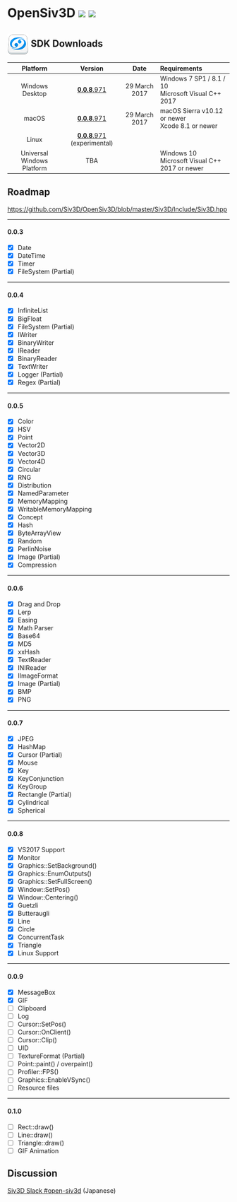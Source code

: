 <h1>OpenSiv3D <a href="http://doge.mit-license.org"><img src="http://img.shields.io/:license-mit-blue.svg"></a> <a href="https://siv3d-slackin.herokuapp.com/"><img src="https://siv3d-slackin.herokuapp.com/badge.svg"></a></h1>

<h2><a href="#-sdk-downloads"><img src="doc/siv3d_icon_48.png" align="absmiddle"></a> SDK Downloads</h2>

| Platform        | Version        | Date       | Requirements                  |
|:---------------:|:---------------:|:-------------:|:------------------------------|
| Windows Desktop | <a href="https://github.com/Siv3D/OpenSiv3D/wiki/OpenSiv3D-SDK-for-Windows-Desktop">**0.0.8**.971</a>     | 29 March 2017 | Windows 7 SP1 / 8.1 / 10<br>Microsoft Visual C++ 2017 |
| macOS           | <a href="https://github.com/Siv3D/OpenSiv3D/wiki/OpenSiv3D-SDK-for-macOS">**0.0.8**.971</a>     | 29 March 2017 | macOS Sierra v10.12 or newer<br>Xcode 8.1 or newer |
| Linux           | <a href="https://github.com/Siv3D/OpenSiv3D/tree/master/Linux">**0.0.8**.971</a> (experimental)  |               | |
| Universal Windows Platform | TBA  |               | Windows 10<br>Microsoft Visual C++ 2017 or newer |

## Roadmap ##
 https://github.com/Siv3D/OpenSiv3D/blob/master/Siv3D/Include/Siv3D.hpp
  
---------------------------

#### 0.0.3
- [x] Date
- [x] DateTime
- [x] Timer
- [x] FileSystem (Partial)

---------------------------

#### 0.0.4
- [x] InfiniteList
- [x] BigFloat
- [x] FileSystem (Partial)
- [x] IWriter
- [x] BinaryWriter
- [x] IReader
- [x] BinaryReader
- [x] TextWriter
- [x] Logger (Partial)
- [x] Regex (Partial)

---------------------------

#### 0.0.5
- [x] Color
- [x] HSV
- [x] Point
- [x] Vector2D
- [x] Vector3D
- [x] Vector4D
- [x] Circular
- [x] RNG
- [x] Distribution
- [x] NamedParameter
- [x] MemoryMapping
- [x] WritableMemoryMapping
- [x] Concept
- [x] Hash
- [x] ByteArrayView
- [x] Random
- [x] PerlinNoise
- [x] Image (Partial)
- [x] Compression

---------------------------

#### 0.0.6
- [x] Drag and Drop
- [x] Lerp
- [x] Easing
- [x] Math Parser
- [x] Base64
- [x] MD5
- [x] xxHash
- [x] TextReader
- [x] INIReader
- [x] IImageFormat
- [x] Image (Partial)
- [x] BMP
- [x] PNG

---------------------------

#### 0.0.7
- [x] JPEG
- [x] HashMap
- [x] Cursor (Partial)
- [x] Mouse
- [x] Key
- [x] KeyConjunction
- [x] KeyGroup
- [x] Rectangle (Partial)
- [x] Cylindrical
- [x] Spherical

---------------------------

#### 0.0.8
- [x] VS2017 Support
- [x] Monitor
- [x] Graphics::SetBackground()
- [x] Graphics::EnumOutputs()
- [x] Graphics::SetFullScreen()
- [x] Window::SetPos()
- [x] Window::Centering()
- [x] Guetzli
- [x] Butteraugli
- [x] Line
- [x] Circle
- [x] ConcurrentTask
- [x] Triangle
- [x] Linux Support

---------------------------

#### 0.0.9
- [x] MessageBox
- [x] GIF
- [ ] Clipboard
- [ ] Log
- [ ] Cursor::SetPos()
- [ ] Cursor::OnClient()
- [ ] Cursor::Clip()
- [ ] UID
- [ ] TextureFormat (Partial)
- [ ] Point::paint() / overpaint()
- [ ] Profiler::FPS()
- [ ] Graphics::EnableVSync()
- [ ] Resource files

---------------------------

#### 0.1.0
- [ ] Rect::draw()
- [ ] Line::draw()
- [ ] Triangle::draw()
- [ ] GIF Animation

## Discussion ##
 [Siv3D Slack #open-siv3d](https://siv3d.slack.com/messages/open-siv3d/details/)  (Japanese)
